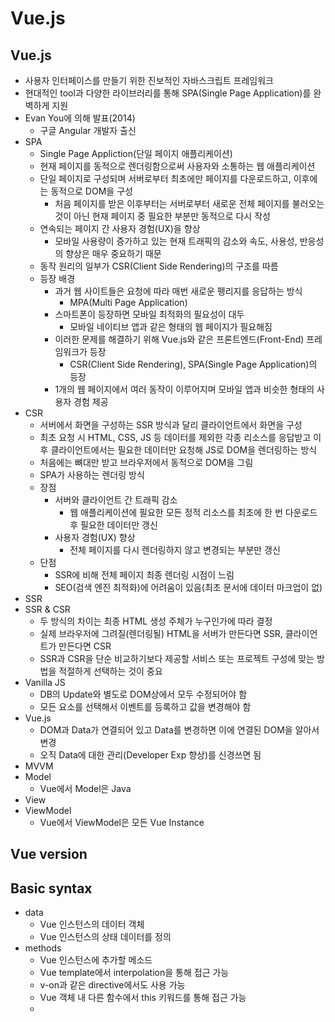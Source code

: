 # Vue.js

## Vue.js

- 사용자 인터페이스를 만들기 위한 진보적인 자바스크립트 프레임워크
- 현대적인 tool과 다양한 라이브러리를 통해 SPA(Single Page Application)를 완벽하게 지원
- Evan You에 의해 발표(2014)
  - 구글 Angular 개발자 출신
- SPA
  - Single Page Appliction(단일 페이지 애플리케이션)
  - 현재 페이지를 동적으로 렌더링함으로써 사용자와 소통하는 웹 애플리케이션
  - 단일 페이지로 구성되며 서버로부터 최초에만 페이지를 다운로드하고, 이후에는 동적으로 DOM을 구성
    - 처음 페이지를 받은 이후부터는 서버로부터 새로운 전체 페이지를 불러오는 것이 아닌 현재 페이지 중 필요한 부분만 동적으로 다시 작성
  - 연속되는 페이지 간 사용자 경험(UX)을 향상
    - 모바일 사용량이 증가하고 있는 현재 트래픽의 감소와 속도, 사용성, 반응성의 향상은 매우 중요하기 때문
  - 동작 원리의 일부가 CSR(Client Side Rendering)의 구조를 따름
  - 등장 배경
    - 과거 웹 사이트들은 요청에 따라 매번 새로운 펭리지를 응답하는 방식
      - MPA(Multi Page Application)
    - 스마트폰이 등장하면 모바일 최적화의 필요성이 대두
      - 모바일 네이티브 앱과 같은 형태의 웹 페이지가 필요해짐
    - 이러한 문제를 해결하기 위해 Vue.js와 같은 프론트엔드(Front-End) 프레임워크가 등장
      - CSR(Client Side Rendering), SPA(Single Page Application)의 등장
    - 1개의 웹 페이지에서 여러 동작이 이루어지며 모바일 앱과 비슷한 형태의 사용자 경험 제공
- CSR
  - 서버에서 화면을 구성하는 SSR 방식과 달리 클라이언트에서 화면을 구성
  - 최초 요청 시 HTML, CSS, JS 등 데이터를 제외한 각종 리소스를 응답받고 이후 클라이언트에서는 필요한 데이터만 요청해 JS로 DOM을 렌더링하는 방식
  - 처음에는 뼈대만 받고 브라우저에서 동적으로 DOM을 그림
  - SPA가 사용하는 렌더링 방식
  - 장점
    - 서버와 클라이언트 간 트래픽 감소
      - 웹 애플리케이션에 필요한 모든 정적 리소스를 최초에 한 번 다운로드 후 필요한 데이터만 갱신
    - 사용자 경험(UX) 향상
      - 전체 페이지를 다시 렌더링하지 않고 변경되는 부분만 갱신
  - 단점
    - SSR에 비해 전체 페이지 최종 렌더링 시점이 느림
    - SEO(검색 엔진 최적화)에 어려움이 있음(최초 문서에 데이터 마크업이 없)
- SSR
- SSR & CSR
  - 두 방식의 차이는 최종 HTML 생성 주체가 누구인가에 따라 결정
  - 실제 브라우저에 그려질(렌더링될) HTML을 서버가 만든다면 SSR, 클라이언트가 만든다면 CSR
  - SSR과 CSR을 단순 비교하기보다 제공할 서비스 또는 프로젝트 구성에 맞는 방법을 적절하게 선택하는 것이 중요
- Vanilla JS
  - DB의 Update와 별도로 DOM상에서 모두 수정되어야 함
  - 모든 요소를 선택해서 이벤트를 등록하고 값을 변경해야 함
- Vue.js
  - DOM과 Data가 연결되어 있고 Data를 변경하면 이에 연결된 DOM을 알아서 변경
  - 오직 Data에 대한 관리(Developer Exp 향상)를 신경쓰면 됨
-  MVVM
  - Model
    - Vue에서 Model은 Java
  - View
  - ViewModel
    - Vue에서 ViewModel은 모든 Vue Instance



## Vue version



## Basic syntax

- data
  - Vue 인스턴스의 데이터 객체
  - Vue 인스턴스의 상태 데이터를 정의
- methods
  - Vue 인스턴스에 추가할 메소드
  - Vue template에서 interpolation을 통해 접근 가능
  - v-on과 같은 directive에서도 사용 가능
  - Vue 객체 내 다른 함수에서 this 키워드를 통해 접근 가능
  - 

